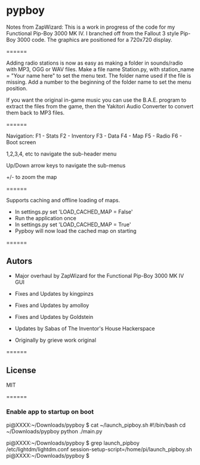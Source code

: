 pypboy
======

Notes from ZapWizard:
This is a work in progress of the code for my Functional Pip-Boy 3000 MK IV.
I branched off from the Fallout 3 style Pip-Boy 3000 code.
The graphics are positioned for a 720x720 display.

======

Adding radio stations is now as easy as making a folder in sounds/radio with MP3, OGG or WAV files.
Make a file name Station.py, with station_name = "Your name here" to set the menu text. The folder name used if the file is missing.
Add a number to the beginning of the folder name to set the menu position.

If you want the original in-game music you can use the B.A.E. program to extract the files from the game, then the Yakitori Audio Converter to convert them back to MP3 files.

======

Navigation:
F1 - Stats
F2 - Inventory
F3 - Data
F4 - Map
F5 - Radio
F6 - Boot screen

1,2,3,4, etc to navigate the sub-header menu

Up/Down arrow keys to navigate the sub-menus

+/- to zoom the map

======

Supports caching and offline loading of maps.
* In settings.py set 'LOAD_CACHED_MAP = False'
* Run the application once
* In settings.py set 'LOAD_CACHED_MAP = True'
* Pypboy will now load the cached map on starting

======

## Autors
* Major overhaul by ZapWizard for the Functional Pip-Boy 3000 MK IV GUI

* Fixes and Updates by kingpinzs

* Fixes and Updates by amolloy

* Fixes and Updates by Goldstein

* Updates by Sabas of The Inventor's House Hackerspace

* Originally by grieve work original<br>

======

## License
MIT

======

### Enable app to startup on boot
pi@XXXX:~/Downloads/pypboy $ cat ~/launch_pipboy.sh
#!/bin/bash
cd ~/Downloads/pypboy
python ./main.py

pi@XXXX:~/Downloads/pypboy $ grep launch_pipboy /etc/lightdm/lightdm.conf
session-setup-script=/home/pi/launch_pipboy.sh
pi@XXXX:~/Downloads/pypboy $
